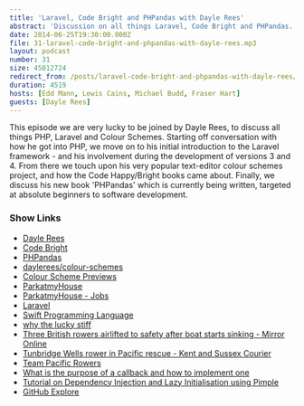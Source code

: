 ```yaml
---
title: 'Laravel, Code Bright and PHPandas with Dayle Rees'
abstract: 'Discussion on all things Laravel, Code Bright and PHPandas.'
date: 2014-06-25T19:30:00.000Z
file: 31-laravel-code-bright-and-phpandas-with-dayle-rees.mp3
layout: podcast
number: 31
size: 45012724
redirect_from: /posts/laravel-code-bright-and-phpandas-with-dayle-rees/
duration: 4519
hosts: [Edd Mann, Lewis Cains, Michael Budd, Fraser Hart]
guests: [Dayle Rees]
---
```


This episode we are very lucky to be joined by Dayle Rees, to discuss all things PHP, Laravel and Colour Schemes.
Starting off conversation with how he got into PHP, we move on to his initial introduction to the Laravel framework - and his involvement during the development of versions 3 and 4.
From there we touch upon his very popular text-editor colour schemes project, and how the Code Happy/Bright books came about.
Finally, we discuss his new book 'PHPandas' which is currently being written, targeted at absolute beginners to software development.

### Show Links

- [Dayle Rees](http://daylerees.com/)
- [Code Bright](https://leanpub.com/codebright)
- [PHPandas](https://leanpub.com/phpandas)
- [daylerees/colour-schemes](https://github.com/daylerees/colour-schemes)
- [Colour Scheme Previews](http://daylerees.github.io/)
- [ParkatmyHouse](https://www.parkatmyhouse.com/)
- [ParkatmyHouse - Jobs](https://www.parkatmyhouse.com/about/jobs/)
- [Laravel](http://laravel.com/)
- [Swift Programming Language](https://developer.apple.com/swift/)
- [why the lucky stiff](http://en.wikipedia.org/wiki/Why_the_lucky_stiff)
- [Three British rowers airlifted to safety after boat starts sinking - Mirror Online](http://www.mirror.co.uk/news/world-news/great-pacific-race-three-british-3738363)
- [Tunbridge Wells rower in Pacific rescue - Kent and Sussex Courier](http://www.courier.co.uk/Tunbridge-rower-Pacific-rescue-operation/story-21273430-detail/story.html)
- [Team Pacific Rowers](http://pacificrowers.com/)
- [What is the purpose of a callback and how to implement one](http://michaelbudd.org/tutorials/view/29/what-is-the-purpose-of-a-callback-and-how-to-implement-one)
- [Tutorial on Dependency Injection and Lazy Initialisation using Pimple](http://michaelbudd.org/tutorials/view/27/tutorial-on-dependcy-injection-and-lazy-initialisation-using-pimple)
- [GitHub Explore](https://github.com/explore)
